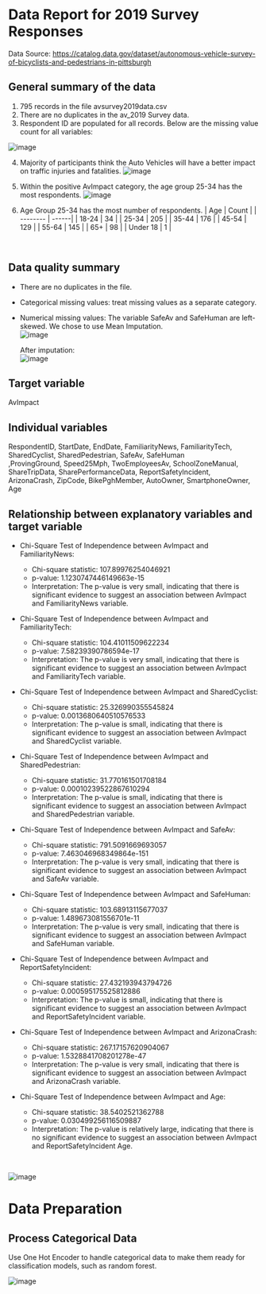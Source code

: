 # Data Report for 2019 Survey Responses
Data Source: https://catalog.data.gov/dataset/autonomous-vehicle-survey-of-bicyclists-and-pedestrians-in-pittsburgh

## General summary of the data

1. 795 records in the file avsurvey2019data.csv <br>
2. There are no duplicates in the av_2019 Survey data. <br>
3. Respondent ID are populated for all records.  Below are the missing value count for all variables: 
   
  ![image](https://github.com/CMU-SoftwareDesignforDS-Team/AutoVehicles/assets/75749274/711ff1ee-cbf4-409d-90d8-20622d005f76) <br> 
  
4. Majority of participants think the Auto Vehicles will have a better impact on traffic injuries and fatalities. 
 ![image](https://github.com/CMU-SoftwareDesignforDS-Team/AutoVehicles/assets/75749274/538c24e0-d269-4dfa-b2a0-e0682978962d) <br>
 
5. Within the positive AvImpact category, the age group 25-34 has the most respondents. 
 ![image](https://github.com/CMU-SoftwareDesignforDS-Team/AutoVehicles/assets/75749274/82e1c3e3-d2cf-4553-8272-06f1ea1c7b17) <br>
 
6. Age Group 25-34 has the most number of respondents.
   | Age      | Count | 
   | -------- | ------|
   | 18-24    | 34    | 
   | 25-34    | 205   | 
   | 35-44    | 176   |
   | 45-54    | 129   |
   | 55-64    | 145   |
   | 65+      | 98    |
   | Under 18 | 1     |
 <br>

## Data quality summary
- There are no duplicates in the file.
- Categorical missing values: treat missing values as a separate category. 
- Numerical missing values: The variable SafeAv and SafeHuman are left-skewed. We chose to use Mean Imputation. <br>
  ![image](https://github.com/CMU-SoftwareDesignforDS-Team/AutoVehicles/assets/75749274/b18e4afc-7422-414c-b053-e3f84640683f)

  After imputation: <br>
  ![image](https://github.com/CMU-SoftwareDesignforDS-Team/AutoVehicles/assets/75749274/26731c66-e7bd-4421-92f8-6ced27315755)




## Target variable
AvImpact

## Individual variables
RespondentID,  StartDate,  EndDate,  FamiliarityNews, FamiliarityTech, SharedCyclist, SharedPedestrian, SafeAv, SafeHuman <br>
,ProvingGround, Speed25Mph, TwoEmployeesAv, SchoolZoneManual, ShareTripData, SharePerformanceData, ReportSafetyIncident, ArizonaCrash, ZipCode, BikePghMember, AutoOwner, SmartphoneOwner, Age

## Relationship between explanatory variables and target variable <br>

- Chi-Square Test of Independence between AvImpact and FamiliarityNews:
  - Chi-square statistic: 107.89976254046921
  - p-value: 1.1230747446149663e-15
  - Interpretation: The p-value is very small, indicating that there is significant evidence to suggest an association between AvImpact and FamiliarityNews variable. 

- Chi-Square Test of Independence between AvImpact and FamiliarityTech:
  - Chi-square statistic: 104.41011509622234
  - p-value: 7.58239390786594e-17
  - Interpretation: The p-value is very small, indicating that there is significant evidence to suggest an association between AvImpact and FamiliarityTech variable.

- Chi-Square Test of Independence between AvImpact and SharedCyclist:
  - Chi-square statistic: 25.326990355545824
  - p-value: 0.0013680640510576533
  - Interpretation: The p-value is small, indicating that there is significant evidence to suggest an association between AvImpact and SharedCyclist variable.

- Chi-Square Test of Independence between AvImpact and SharedPedestrian:
  - Chi-square statistic: 31.770161501708184
  - p-value: 0.00010239522867610294
  - Interpretation: The p-value is small, indicating that there is significant evidence to suggest an association between AvImpact and SharedPedestrian variable.

- Chi-Square Test of Independence between AvImpact and SafeAv:
  - Chi-square statistic: 791.5091669693057
  - p-value: 7.463046968349864e-151
  - Interpretation: The p-value is very small, indicating that there is significant evidence to suggest an association between AvImpact and SafeAv variable.
  
- Chi-Square Test of Independence between AvImpact and SafeHuman:
  - Chi-square statistic: 103.68913115677037
  - p-value: 1.489673081556701e-11
  - Interpretation: The p-value is very small, indicating that there is significant evidence to suggest an association between AvImpact and SafeHuman variable.
  
- Chi-Square Test of Independence between AvImpact and ReportSafetyIncident:
  - Chi-square statistic: 27.432193943794726
  - p-value: 0.000595175525812886
  - Interpretation: The p-value is small, indicating that there is significant evidence to suggest an association between AvImpact and ReportSafetyIncident variable.

- Chi-Square Test of Independence between AvImpact and ArizonaCrash:
  - Chi-square statistic: 267.17157620904067
  - p-value: 1.5328841708201278e-47
  - Interpretation: The p-value is very small, indicating that there is significant evidence to suggest an association between AvImpact and ArizonaCrash variable.

- Chi-Square Test of Independence between AvImpact and Age:
  - Chi-square statistic: 38.5402521362788
  - p-value: 0.030499256116509887
  - Interpretation: The p-value is relatively large, indicating that there is no significant evidence to suggest an association between AvImpact and ReportSafetyIncident Age.
<br>


![image](https://github.com/CMU-SoftwareDesignforDS-Team/AutoVehicles/assets/75749274/8e5e889d-54cf-4533-89e5-320577462dfa)

# Data Preparation
## Process Categorical Data
Use One Hot Encoder to handle categorical data to make them ready for classification models, such as random forest. 

![image](https://github.com/CMU-SoftwareDesignforDS-Team/AutoVehicles/assets/75749274/263dac05-a2a1-4867-804a-34aab800deb2)


